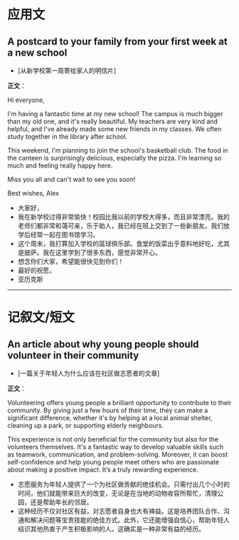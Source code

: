 # 应用文

## A postcard to your family from your first week at a new school
- [从新学校第一周寄给家人的明信片]

**正文**：

Hi everyone,

I'm having a fantastic time at my new school! The campus is much bigger than my old one, and it's really beautiful. My teachers are very kind and helpful, and I've already made some new friends in my classes. We often study together in the library after school.

This weekend, I'm planning to join the school's basketball club. The food in the canteen is surprisingly delicious, especially the pizza. I'm learning so much and feeling really happy here.

Miss you all and can't wait to see you soon!

Best wishes,
Alex

- 大家好，
- 我在新学校过得非常愉快！校园比我以前的学校大得多，而且非常漂亮。我的老师们都非常和蔼可亲，乐于助人，我已经在班上交到了一些新朋友。我们放学后经常一起在图书馆学习。
- 这个周末，我打算加入学校的篮球俱乐部。食堂的饭菜出乎意料地好吃，尤其是披萨。我在这里学到了很多东西，感觉非常开心。
- 想念你们大家，希望能很快见到你们！
- 最好的祝愿，
- 亚历克斯

---

# 记叙文/短文

## An article about why young people should volunteer in their community
- [一篇关于年轻人为什么应该在社区做志愿者的文章]

**正文**：

Volunteering offers young people a brilliant opportunity to contribute to their community. By giving just a few hours of their time, they can make a significant difference, whether it's by helping at a local animal shelter, cleaning up a park, or supporting elderly neighbours.

This experience is not only beneficial for the community but also for the volunteers themselves. It's a fantastic way to develop valuable skills such as teamwork, communication, and problem-solving. Moreover, it can boost self-confidence and help young people meet others who are passionate about making a positive impact. It’s a truly rewarding experience.

- 志愿服务为年轻人提供了一个为社区做贡献的绝佳机会。只需付出几个小时的时间，他们就能带来巨大的改变，无论是在当地的动物收容所帮忙，清理公园，还是帮助年长的邻居。
- 这种经历不仅对社区有益，对志愿者自身也大有裨益。这是培养团队合作、沟通和解决问题等宝贵技能的绝佳方式。此外，它还能增强自信心，帮助年轻人结识其他热衷于产生积极影响的人。这确实是一种非常有益的经历。
